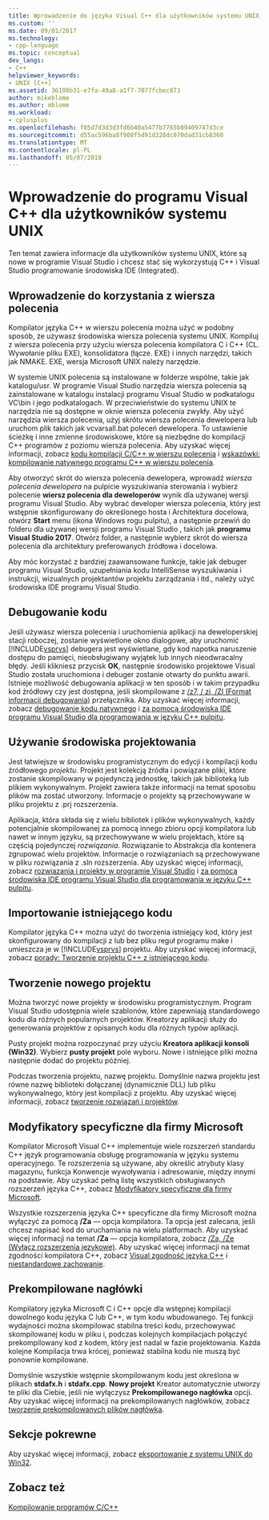 ```yaml
---
title: Wprowadzenie do języka Visual C++ dla użytkowników systemu UNIX | Dokumentacja firmy Microsoft
ms.custom: ''
ms.date: 09/01/2017
ms.technology:
- cpp-language
ms.topic: conceptual
dev_langs:
- C++
helpviewer_keywords:
- UNIX [C++]
ms.assetid: 36108b31-e7fa-49a8-a1f7-7077fcbec873
author: mikeblome
ms.author: mblome
ms.workload:
- cplusplus
ms.openlocfilehash: f05d7d3d3d3fd6b40a5477b7765b89409747d3ce
ms.sourcegitcommit: d55ac596ba8f908f5d91d228dc070dad31cb8360
ms.translationtype: MT
ms.contentlocale: pl-PL
ms.lasthandoff: 05/07/2018
---
```

# <a name="introduction-to-visual-c-for-unix-users"></a>Wprowadzenie do programu Visual C++ dla użytkowników systemu UNIX

Ten temat zawiera informacje dla użytkowników systemu UNIX, które są nowe w programie Visual Studio i chcesz stać się wykorzystują C++ i Visual Studio programowanie środowiska IDE (Integrated).
  
## <a name="getting-started-on-the-command-line"></a>Wprowadzenie do korzystania z wiersza polecenia  

Kompilator języka C++ w wierszu polecenia można użyć w podobny sposób, że używasz środowiska wiersza polecenia systemu UNIX. Kompiluj z wiersza polecenia przy użyciu wiersza polecenia kompilatora C i C++ (CL. Wywołanie pliku EXE), konsolidatora (łącze. EXE) i innych narzędzi, takich jak NMAKE. EXE, wersja Microsoft UNIX należy narzędzie.  
  
W systemie UNIX polecenia są instalowane w folderze wspólne, takie jak katalogu/usr. W programie Visual Studio narzędzia wiersza polecenia są zainstalowane w katalogu instalacji programu Visual Studio w podkatalogu VC\bin i jego podkatalogach. W przeciwieństwie do systemu UNIX te narzędzia nie są dostępne w oknie wiersza polecenia zwykły. Aby użyć narzędzia wiersza polecenia, użyj skrótu wiersza polecenia dewelopera lub uruchom plik takich jak vcvarsall.bat poleceń dewelopera. To ustawienie ścieżkę i inne zmienne środowiskowe, które są niezbędne do kompilacji C++ programów z poziomu wiersza polecenia. Aby uzyskać więcej informacji, zobacz [kodu kompilacji C/C++ w wierszu polecenia](../build/building-on-the-command-line.md) i [wskazówki: kompilowanie natywnego programu C++ w wierszu polecenia](../build/walkthrough-compiling-a-native-cpp-program-on-the-command-line.md).  
  
Aby otworzyć skrót do wiersza polecenia dewelopera, wprowadź *wiersza polecenia dewelopera* na pulpicie wyszukiwania sterowania i wybierz polecenie **wiersz polecenia dla deweloperów** wynik dla używanej wersji programu Visual Studio. Aby wybrać developer wiersza polecenia, który jest wstępnie skonfigurowany do określonego hosta i Architektura docelowa, otwórz **Start** menu (ikona Windows rogu pulpitu), a następnie przewiń do folderu dla używanej wersji programu Visual Studio , takich jak **programu Visual Studio 2017**. Otwórz folder, a następnie wybierz skrót do wiersza polecenia dla architektury preferowanych źródłowa i docelowa.
  
Aby móc korzystać z bardziej zaawansowane funkcje, takie jak debuger programu Visual Studio, uzupełniania kodu IntelliSense wyszukiwania i instrukcji, wizualnych projektantów projektu zarządzania i itd., należy użyć środowiska IDE programu Visual Studio.  
  
## <a name="debugging-your-code"></a>Debugowanie kodu  

Jeśli używasz wiersza polecenia i uruchomienia aplikacji na deweloperskiej stacji roboczej, zostanie wyświetlone okno dialogowe, aby uruchomić [!INCLUDE[vsprvs](../assembler/masm/includes/vsprvs_md.md)] debugera jest wyświetlane, gdy kod napotka naruszenie dostępu do pamięci, nieobsługiwany wyjątek lub innych nieodwracalny błędy. Jeśli klikniesz przycisk **OK**, następnie środowisko projektowe Visual Studio została uruchomiona i debuger zostanie otwarty do punktu awarii. Istnieje możliwość debugowania aplikacji w ten sposób i w takim przypadku kod źródłowy czy jest dostępna, jeśli skompilowane z [/z7, / zi, /ZI (Format informacji debugowania)](../build/reference/z7-zi-zi-debug-information-format.md) przełącznika. Aby uzyskać więcej informacji, zobacz [debugowanie kodu natywnego](/visualstudio/debugger/debugging-native-code) i [za pomocą środowiska IDE programu Visual Studio dla programowania w języku C++ pulpitu](../ide/using-the-visual-studio-ide-for-cpp-desktop-development.md).  
  
## <a name="using-the-development-environment"></a>Używanie środowiska projektowania  

Jest łatwiejsze w środowisku programistycznym do edycji i kompilacji kodu źródłowego *projektu*. Projekt jest kolekcją źródła i powiązane pliki, które zostanie skompilowany w pojedynczą jednostkę, takich jak biblioteką lub plikiem wykonywalnym. Projekt zawiera także informacji na temat sposobu plików ma zostać utworzony. Informacje o projekty są przechowywane w pliku projektu z .prj rozszerzenia.  
  
Aplikacja, która składa się z wielu bibliotek i plików wykonywalnych, każdy potencjalnie skompilowanej za pomocą innego zbioru opcji kompilatora lub nawet w innym języku, są przechowywane w wielu projektach, które są częścią pojedynczej *rozwiązania*. Rozwiązanie to Abstrakcja dla kontenera zgrupować wielu projektów. Informacje o rozwiązaniach są przechowywane w pliku rozwiązania z .sln rozszerzenia. Aby uzyskać więcej informacji, zobacz [rozwiązania i projekty w programie Visual Studio](/visualstudio/ide/solutions-and-projects-in-visual-studio) i [za pomocą środowiska IDE programu Visual Studio dla programowania w języku C++ pulpitu](../ide/using-the-visual-studio-ide-for-cpp-desktop-development.md).  
  
## <a name="importing-your-existing-code"></a>Importowanie istniejącego kodu 
 
Kompilator języka C++ można użyć do tworzenia istniejący kod, który jest skonfigurowany do kompilacji z lub bez pliku reguł programu make i umieszcza je w [!INCLUDE[vsprvs](../assembler/masm/includes/vsprvs_md.md)] projektu. Aby uzyskać więcej informacji, zobacz [porady: Tworzenie projektu C++ z istniejącego kodu](../ide/how-to-create-a-cpp-project-from-existing-code.md).  
  
## <a name="creating-a-new-project"></a>Tworzenie nowego projektu  

Można tworzyć nowe projekty w środowisku programistycznym. Program Visual Studio udostępnia wiele szablonów, które zapewniają standardowego kodu dla różnych popularnych projektów. Kreatorzy aplikacji służy do generowania projektów z opisanych kodu dla różnych typów aplikacji.  
  
Pusty projekt można rozpoczynać przy użyciu **Kreatora aplikacji konsoli (Win32)**. Wybierz **pusty projekt** pole wyboru. Nowe i istniejące pliki można następnie dodać do projektu później.  
  
Podczas tworzenia projektu, nazwę projektu. Domyślnie nazwa projektu jest równe nazwę biblioteki dołączanej (dynamicznie DLL) lub pliku wykonywalnego, który jest kompilacji z projektu. Aby uzyskać więcej informacji, zobacz [tworzenie rozwiązań i projektów](/visualstudio/ide/creating-solutions-and-projects).  
  
## <a name="microsoft-specific-modifiers"></a>Modyfikatory specyficzne dla firmy Microsoft  

Kompilator Microsoft Visual C++ implementuje wiele rozszerzeń standardu C++ język programowania obsługę programowania w języku systemu operacyjnego. Te rozszerzenia są używane, aby określić atrybuty klasy magazynu, funkcja Konwencje wywoływania i adresowanie, między innymi na podstawie. Aby uzyskać pełną listę wszystkich obsługiwanych rozszerzeń języka C++, zobacz [Modyfikatory specyficzne dla firmy Microsoft](../cpp/microsoft-specific-modifiers.md).  
  
Wszystkie rozszerzenia języka C++ specyficzne dla firmy Microsoft można wyłączyć za pomocą **/Za** — opcja kompilatora. Ta opcja jest zalecana, jeśli chcesz napisać kod do uruchamiania na wielu platformach. Aby uzyskać więcej informacji na temat **/Za** — opcja kompilatora, zobacz [/Za, /Ze (Wyłącz rozszerzenia językowe)](../build/reference/za-ze-disable-language-extensions.md). Aby uzyskać więcej informacji na temat zgodności kompilatora C++, zobacz [Visual zgodność języka C++](../visual-cpp-language-conformance.md) i [niestandardowe zachowanie](../cpp/nonstandard-behavior.md).  
  
## <a name="precompiled-headers"></a>Prekompilowane nagłówki  

Kompilatory języka Microsoft C i C++ opcje dla wstępnej kompilacji dowolnego kodu języka C lub C++, w tym kodu wbudowanego. Tej funkcji wydajności można skompilować stabilna treści kodu, przechowywać skompilowanej kodu w pliku i, podczas kolejnych kompilacjach połączyć prekompilowany kod z kodem, który jest nadal w fazie projektowania. Każda kolejne Kompilacja trwa krócej, ponieważ stabilna kodu nie muszą być ponownie kompilowane.  
  
Domyślnie wszystkie wstępnie skompilowanym kodu jest określona w plikach **stdafx.h** i **stdafx.cpp**. **Nowy projekt** Kreator automatycznie utworzy te pliki dla Ciebie, jeśli nie wyłączysz **Prekompilowanego nagłówka** opcji. Aby uzyskać więcej informacji na prekompilowanych nagłówków, zobacz [tworzenie prekompilowanych plików nagłówka](../build/reference/creating-precompiled-header-files.md).  
  
## <a name="related-sections"></a>Sekcje pokrewne  

Aby uzyskać więcej informacji, zobacz [eksportowanie z systemu UNIX do Win32](../porting/porting-from-unix-to-win32.md).  
  
## <a name="see-also"></a>Zobacz też  

[Kompilowanie programów C/C++](../build/building-c-cpp-programs.md)